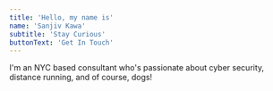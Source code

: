 ```yaml
---
title: 'Hello, my name is'
name: 'Sanjiv Kawa'
subtitle: 'Stay Curious'
buttonText: 'Get In Touch'
---
```


I'm an NYC based consultant who's passionate about cyber security, distance running, and of course, dogs!
